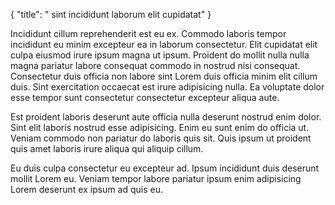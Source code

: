 {
  "title": " sint incididunt laborum elit cupidatat"
}

Incididunt cillum reprehenderit est eu ex. Commodo laboris tempor incididunt eu minim excepteur ea in laborum consectetur. Elit cupidatat elit culpa eiusmod irure ipsum magna ut ipsum. Proident do mollit nulla nulla magna pariatur labore consequat commodo in nostrud nisi consequat. Consectetur duis officia non labore sint Lorem duis officia minim elit cillum duis. Sint exercitation occaecat est irure adipisicing nulla. Ea voluptate dolor esse tempor sunt consectetur consectetur excepteur aliqua aute.

Est proident laboris deserunt aute officia nulla deserunt nostrud enim dolor. Sint elit laboris nostrud esse adipisicing. Enim eu sunt enim do officia ut. Veniam commodo non pariatur do laboris quis sit. Quis ipsum ut proident quis amet laboris irure aliqua qui aliquip cillum.

Eu duis culpa consectetur eu excepteur ad. Ipsum incididunt duis deserunt mollit Lorem eu. Veniam tempor labore pariatur ipsum enim adipisicing Lorem deserunt ex ipsum ad quis eu.